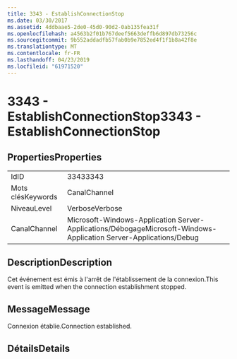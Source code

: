 ```yaml
---
title: 3343 - EstablishConnectionStop
ms.date: 03/30/2017
ms.assetid: 4ddbaae5-2de0-45d0-90d2-0ab135fea31f
ms.openlocfilehash: a4563b2f01b767deef5663deffb6d897db73256c
ms.sourcegitcommit: 9b552addadfb57fab0b9e7852ed4f1f1b8a42f8e
ms.translationtype: MT
ms.contentlocale: fr-FR
ms.lasthandoff: 04/23/2019
ms.locfileid: "61971520"
---
```

# <a name="3343---establishconnectionstop"></a><span data-ttu-id="25aae-102">3343 - EstablishConnectionStop</span><span class="sxs-lookup"><span data-stu-id="25aae-102">3343 - EstablishConnectionStop</span></span>
## <a name="properties"></a><span data-ttu-id="25aae-103">Properties</span><span class="sxs-lookup"><span data-stu-id="25aae-103">Properties</span></span>  
  
|||  
|-|-|  
|<span data-ttu-id="25aae-104">Id</span><span class="sxs-lookup"><span data-stu-id="25aae-104">ID</span></span>|<span data-ttu-id="25aae-105">3343</span><span class="sxs-lookup"><span data-stu-id="25aae-105">3343</span></span>|  
|<span data-ttu-id="25aae-106">Mots clés</span><span class="sxs-lookup"><span data-stu-id="25aae-106">Keywords</span></span>|<span data-ttu-id="25aae-107">Canal</span><span class="sxs-lookup"><span data-stu-id="25aae-107">Channel</span></span>|  
|<span data-ttu-id="25aae-108">Niveau</span><span class="sxs-lookup"><span data-stu-id="25aae-108">Level</span></span>|<span data-ttu-id="25aae-109">Verbose</span><span class="sxs-lookup"><span data-stu-id="25aae-109">Verbose</span></span>|  
|<span data-ttu-id="25aae-110">Canal</span><span class="sxs-lookup"><span data-stu-id="25aae-110">Channel</span></span>|<span data-ttu-id="25aae-111">Microsoft-Windows-Application Server-Applications/Débogage</span><span class="sxs-lookup"><span data-stu-id="25aae-111">Microsoft-Windows-Application Server-Applications/Debug</span></span>|  
  
## <a name="description"></a><span data-ttu-id="25aae-112">Description</span><span class="sxs-lookup"><span data-stu-id="25aae-112">Description</span></span>  
 <span data-ttu-id="25aae-113">Cet événement est émis à l'arrêt de l'établissement de la connexion.</span><span class="sxs-lookup"><span data-stu-id="25aae-113">This event is emitted when the connection establishment stopped.</span></span>  
  
## <a name="message"></a><span data-ttu-id="25aae-114">Message</span><span class="sxs-lookup"><span data-stu-id="25aae-114">Message</span></span>  
 <span data-ttu-id="25aae-115">Connexion établie.</span><span class="sxs-lookup"><span data-stu-id="25aae-115">Connection established.</span></span>  
  
## <a name="details"></a><span data-ttu-id="25aae-116">Détails</span><span class="sxs-lookup"><span data-stu-id="25aae-116">Details</span></span>
